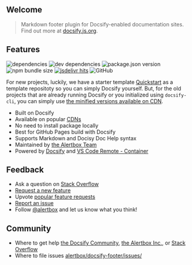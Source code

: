 ## Welcome

> Markdown footer plugin for Docsify-enabled documentation sites. Find out more at [docsify.js.org](https://docsify.js.org).

## Features

![dependencies](https://img.shields.io/david/alertbox/docsify-footer)
![dev dependencies](https://img.shields.io/david/dev/alertbox/docsify-footer)
![package.json version](https://img.shields.io/github/package-json/v/alertbox/docsify-footer)
![npm bundle size](https://img.shields.io/bundlephobia/min/@alertbox/docsify-footer)
[![jsdelivr hits](https://data.jsdelivr.com/v1/package/npm/@alertbox/docsify-footer/badge)](https://www.jsdelivr.com/package/npm/@alertbox/docsify-footer)
![GitHub](https://img.shields.io/github/license/alertbox/docsify-footer)

For new projects, luckily, we have a starter template [Quickstart](https://alertbox.github.io/try-docsify) as a template repositoty so you can simply Docsify yourself. But, for the old projects that are already running Docsify or you initialized using `docsify-cli`, you can simply use [the minified versions available on CDN](cdn.md).

- Built on Docsify
- Available on popular [CDNs](cdn.md)
- No need to install package locally
- Best for GitHub Pages build with Docsify
- Supports Markdown and Docisy Doc Help syntax
- Maintained by [the Alertbox Team](https://github.com/alertbox/docsify-footer/)
- Powered by [Docsify](https://docsify.js.org/) and [VS  Code Remote - Container](https://alertbox.github.io/try-docsify/#readme)

## Feedback

- Ask a question on [Stack Overflow]()
- [Request a new feature](https://github.com/alertbox/docsify-footer/issues/new?assignees=&labels=&template=feature_request.md&title=)
- Upvote [popular feature requests](https://github.com/alertbox/docsify-footer/issues)
- [Report an issue](https://github.com/alertbox/docsify-footer/issues/new?assignees=&labels=&template=bug_report.md&title=)
- Follow [@alertbox](https://twitter.com/alertboxinc) and let us know what you think!

## Community

- Where to get help [the Docsify Community](https://discord.gg/3NwKFyR/), [the Alertbox Inc.](https://github.com/alertbox/docsify-footer/issues/), or [Stack Overflow](https://stackoverflow.com/questions/tagged/docsify)
- Where to file issues [alertbox/docsify-footer/issues/](https://github.com/alertbox/docsify-footer/issues/)
